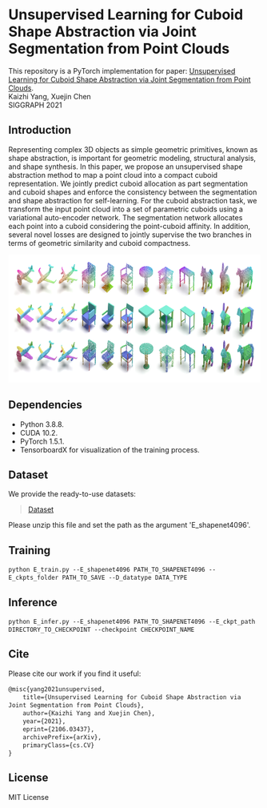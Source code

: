 # Unsupervised Learning for Cuboid Shape Abstraction via Joint Segmentation from Point Clouds

This repository is a PyTorch implementation for paper:
[Unsupervised Learning for Cuboid Shape Abstraction via Joint Segmentation from Point Clouds](https://arxiv.org/abs/2106.03437). 
<br>
Kaizhi Yang, Xuejin Chen
<br>
SIGGRAPH 2021

## Introduction
Representing complex 3D objects as simple geometric primitives, known as shape abstraction, is important for geometric modeling, structural analysis, and shape synthesis. In this paper, we propose an unsupervised shape abstraction method to map a point cloud into a compact cuboid representation. We jointly predict cuboid allocation as part segmentation and cuboid shapes and enforce the consistency between the segmentation and shape abstraction for self-learning. For the cuboid abstraction task, we transform the input point cloud into a set of parametric cuboids using a variational auto-encoder network. The segmentation network allocates each point into a cuboid considering the point-cuboid affinity. In addition, several novel losses are designed to jointly supervise the two branches in terms of geometric similarity and cuboid compactness.

<p float="left">
    <img src="./teaser.png" height="256"/>
</p>

## Dependencies
* Python 3.8.8.
* CUDA 10.2.
* PyTorch 1.5.1.
* TensorboardX for visualization of the training process.

## Dataset
We provide the ready-to-use datasets:
>[Dataset](https://drive.google.com/file/d/18ngs7hefXOptpuEHrLzeTUCT0Vn1Ou4l/view?usp=sharing)

Please unzip this file and set the path as the argument 'E_shapenet4096'.

## Training
```
python E_train.py --E_shapenet4096 PATH_TO_SHAPENET4096 --E_ckpts_folder PATH_TO_SAVE --D_datatype DATA_TYPE
```

## Inference
```
python E_infer.py --E_shapenet4096 PATH_TO_SHAPENET4096 --E_ckpt_path DIRECTORY_TO_CHECKPOINT --checkpoint CHECKPOINT_NAME
```

## Cite
Please cite our work if you find it useful:
```
@misc{yang2021unsupervised,
    title={Unsupervised Learning for Cuboid Shape Abstraction via Joint Segmentation from Point Clouds},
    author={Kaizhi Yang and Xuejin Chen},
    year={2021},
    eprint={2106.03437},
    archivePrefix={arXiv},
    primaryClass={cs.CV}
}
```

## License
MIT License

